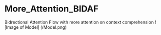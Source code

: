# More_Attention_BIDAF
Bidrectional Attention Flow with more attention on context comprehension
![Image of Model]
(/Model.png)
